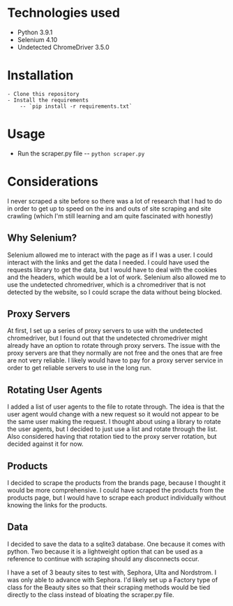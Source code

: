 
# Technologies used
 - Python 3.9.1
 - Selenium 4.10
 - Undetected ChromeDriver 3.5.0

# Installation
    - Clone this repository
    - Install the requirements
        -- `pip install -r requirements.txt`
    

# Usage
- Run the scraper.py file
    -- `python scraper.py`

# Considerations
I never scraped a site before so there was a lot of research that I had to do in order to get up to speed on the ins and outs of site scraping and site crawling (which I'm still learning and am quite fascinated with honestly)

## Why Selenium?
Selenium allowed me to interact with the page as if I was a user. I could interact with the links and get the data I needed. I could have used the requests library to get the data, but I would have to deal with the cookies and the headers, which would be a lot of work. Selenium also allowed me to use the undetected chromedriver, which is a chromedriver that is not detected by the website, so I could scrape the data without being blocked.

##  Proxy Servers
At first, I set up a series of proxy servers to use with the undetected chromedriver, but I found out that the undetected chromedriver might already have an option to rotate through proxy servers.  The issue with the proxy servers are that they normally are not free and the ones that are free are not very reliable.  I likely would have to pay for a proxy server service in order to get reliable servers to use in the long run.


## Rotating User Agents
I added a list of user agents to the file to rotate through. The idea is that the user agent would change with a new request so it would not appear to be the same user making the request.  I thought about using a library to rotate the user agents, but I decided to just use a list and rotate through the list. Also considered having that rotation tied to the proxy server rotation, but decided against it for now.

## Products
I decided to scrape the products from the brands page, because I thought it would be more comprehensive. I could have scraped the products from the products page, but I would have to scrape each product individually without knowing the links for the products.  

## Data
I decided to save the data to a sqlite3 database.  One because it comes with python.  Two because it is a lightweight option that can be used as a reference to continue with scraping should any disconnects occur.

I have a set of 3 beauty sites to test with, Sephora, Ulta and Nordstrom.  I was only able to advance with Sephora.  I'd likely set up a Factory type of class for the Beauty sites so that their scraping methods would be tied directly to the class instead of bloating the scraper.py file.

